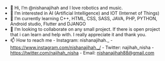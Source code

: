 - 👋 Hi, I’m @nishanajihah and I love robotics and music.
- 👀 I’m interested in AI (Artificial Intelligence) and IOT (Internet of Things)
- 🌱 I’m currently learning C++, HTML, CSS, SASS, JAVA, PHP, PYTHON, Android studio, Flutter and DJANGO
- 💞️ I’m looking to collaborate on any small project.
      If there is open project that i can learn and help with. 
      I really appreciate it and thank you.
- 📫 How to reach me
      - Instagram: nishanajihah._ - 
        https://www.instagram.com/nishanajihah._/
      - Twitter: najihah_nisha - 
        https://twitter.com/najihah_nisha
      - Email: nishanajihah88@gmail.com

<!---
nishanajihah/nishanajihah is a ✨ special ✨ repository because its `README.md` (this file) appears on your GitHub profile.
You can click the Preview link to take a look at your changes.
--->
